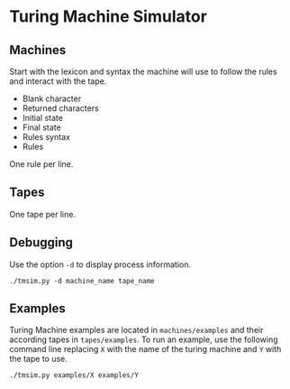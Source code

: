 # Turing Machine Simulator

## Machines
Start with the lexicon and syntax the machine will use to follow the rules and interact with the tape.

- Blank character
- Returned characters
- Initial state
- Final state
- Rules syntax
- Rules

One rule per line.

## Tapes
One tape per line.

## Debugging
Use the option `-d` to display process information.

`./tmsim.py -d machine_name tape_name`

## Examples
Turing Machine examples are located in `machines/examples` and their according tapes in `tapes/examples`.
To run an example, use the following command line replacing `X` with the name of the turing machine and `Y` with the tape to use.

`./tmsim.py examples/X examples/Y`
